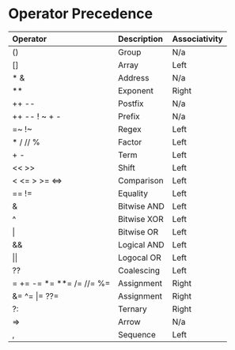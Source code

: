 # Operator Precedence
| Operator                      | Description       | Associativity |
| :---------------------------- | :---------------- | :------------ |
| ()                            | Group             | N/a           |
| []                            | Array             | Left          |
| * &                           | Address           | N/a           |
| **                            | Exponent          | Right         |
| ++ --                         | Postfix           | N/a           |
| ++ -- ! ~ + -                 | Prefix            | N/a           |
| =~ !~                         | Regex             | Left          |
| * / // %                      | Factor            | Left          |
| + -                           | Term              | Left          |
| << >>                         | Shift             | Left          |
| < <= > >= <=>                 | Comparison        | Left          |
| == !=                         | Equality          | Left          |
| &                             | Bitwise AND       | Left          |
| ^                             | Bitwise XOR       | Left          |
| \|                            | Bitwise OR        | Left          |
| &&                            | Logical AND       | Left          |
| \|\|                          | Logocal OR        | Left          |
| ??                            | Coalescing        | Left          |
| = += -= *= **= /= //= %=      | Assignment        | Right         |
| &= ^= \|= ??=                 | Assignment        | Right         |
| ?:                            | Ternary           | Right         |
| =>                            | Arrow             | N/a           |
| ,                             | Sequence          | Left          |

